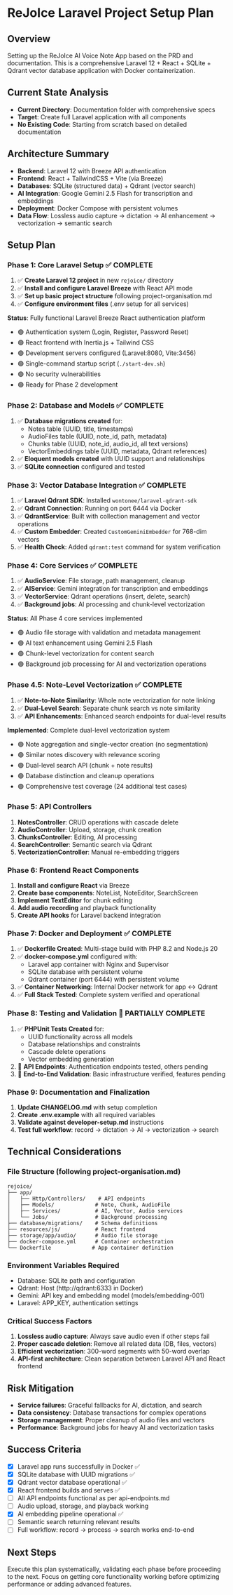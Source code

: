 # ReJoIce Laravel Project Setup Plan

## Overview
Setting up the ReJoIce AI Voice Note App based on the PRD and documentation. This is a comprehensive Laravel 12 + React + SQLite + Qdrant vector database application with Docker containerization.

## Current State Analysis
- **Current Directory**: Documentation folder with comprehensive specs
- **Target**: Create full Laravel application with all components
- **No Existing Code**: Starting from scratch based on detailed documentation

## Architecture Summary
- **Backend**: Laravel 12 with Breeze API authentication
- **Frontend**: React + TailwindCSS + Vite (via Breeze)
- **Databases**: SQLite (structured data) + Qdrant (vector search)
- **AI Integration**: Google Gemini 2.5 Flash for transcription and embeddings
- **Deployment**: Docker Compose with persistent volumes
- **Data Flow**: Lossless audio capture → dictation → AI enhancement → vectorization → semantic search

## Setup Plan

### Phase 1: Core Laravel Setup ✅ **COMPLETE**
1. ✅ **Create Laravel 12 project** in new `rejoice/` directory
2. ✅ **Install and configure Laravel Breeze** with React API mode  
3. ✅ **Set up basic project structure** following project-organisation.md
4. ✅ **Configure environment files** (.env setup for all services)

**Status**: Fully functional Laravel Breeze React authentication platform
- 🟢 Authentication system (Login, Register, Password Reset)
- 🟢 React frontend with Inertia.js + Tailwind CSS
- 🟢 Development servers configured (Laravel:8080, Vite:3456)  
- 🟢 Single-command startup script (`./start-dev.sh`)
- 🟢 No security vulnerabilities
- 🟢 Ready for Phase 2 development

### Phase 2: Database and Models ✅ **COMPLETE**
1. ✅ **Database migrations created** for:
   - Notes table (UUID, title, timestamps)
   - AudioFiles table (UUID, note_id, path, metadata)
   - Chunks table (UUID, note_id, audio_id, all text versions)
   - VectorEmbeddings table (UUID, metadata, Qdrant references)
2. ✅ **Eloquent models created** with UUID support and relationships
3. ✅ **SQLite connection** configured and tested

### Phase 3: Vector Database Integration ✅ **COMPLETE**
1. ✅ **Laravel Qdrant SDK**: Installed `wontonee/laravel-qdrant-sdk`
2. ✅ **Qdrant Connection**: Running on port 6444 via Docker
3. ✅ **QdrantService**: Built with collection management and vector operations
4. ✅ **Custom Embedder**: Created `CustomGeminiEmbedder` for 768-dim vectors
5. ✅ **Health Check**: Added `qdrant:test` command for system verification

### Phase 4: Core Services ✅ **COMPLETE**
1. ✅ **AudioService**: File storage, path management, cleanup
2. ✅ **AIService**: Gemini integration for transcription and embeddings
3. ✅ **VectorService**: Qdrant operations (insert, delete, search)
4. ✅ **Background jobs**: AI processing and chunk-level vectorization

**Status**: All Phase 4 core services implemented
- 🟢 Audio file storage with validation and metadata management
- 🟢 AI text enhancement using Gemini 2.5 Flash
- 🟢 Chunk-level vectorization for content search
- 🟢 Background job processing for AI and vectorization operations

### Phase 4.5: Note-Level Vectorization ✅ **COMPLETE**
1. ✅ **Note-to-Note Similarity**: Whole note vectorization for note linking
2. ✅ **Dual-Level Search**: Separate chunk search vs note similarity
3. ✅ **API Enhancements**: Enhanced search endpoints for dual-level results

**Implemented**: Complete dual-level vectorization system
- 🟢 Note aggregation and single-vector creation (no segmentation)
- 🟢 Similar notes discovery with relevance scoring
- 🟢 Dual-level search API (chunk + note results)
- 🟢 Database distinction and cleanup operations
- 🟢 Comprehensive test coverage (24 additional test cases)

### Phase 5: API Controllers
1. **NotesController**: CRUD operations with cascade delete
2. **AudioController**: Upload, storage, chunk creation
3. **ChunksController**: Editing, AI processing
4. **SearchController**: Semantic search via Qdrant
5. **VectorizationController**: Manual re-embedding triggers

### Phase 6: Frontend React Components
1. **Install and configure React** via Breeze
2. **Create base components**: NoteList, NoteEditor, SearchScreen
3. **Implement TextEditor** for chunk editing
4. **Add audio recording** and playback functionality
5. **Create API hooks** for Laravel backend integration

### Phase 7: Docker and Deployment ✅ **COMPLETE**
1. ✅ **Dockerfile Created**: Multi-stage build with PHP 8.2 and Node.js 20
2. ✅ **docker-compose.yml** configured with:
   - Laravel app container with Nginx and Supervisor
   - SQLite database with persistent volume
   - Qdrant container (port 6444) with persistent volume
3. ✅ **Container Networking**: Internal Docker network for app ↔ Qdrant
4. ✅ **Full Stack Tested**: Complete system verified and operational

### Phase 8: Testing and Validation 🔄 **PARTIALLY COMPLETE**
1. ✅ **PHPUnit Tests Created** for:
   - UUID functionality across all models
   - Database relationships and constraints
   - Cascade delete operations
   - Vector embedding generation
2. 🔄 **API Endpoints**: Authentication endpoints tested, others pending
3. 🔄 **End-to-End Validation**: Basic infrastructure verified, features pending

### Phase 9: Documentation and Finalization
1. **Update CHANGELOG.md** with setup completion
2. **Create .env.example** with all required variables
3. **Validate against developer-setup.md** instructions
4. **Test full workflow**: record → dictation → AI → vectorization → search

## Technical Considerations

### File Structure (following project-organisation.md)
```
rejoice/
├── app/
│   ├── Http/Controllers/    # API endpoints
│   ├── Models/             # Note, Chunk, AudioFile
│   ├── Services/           # AI, Vector, Audio services
│   └── Jobs/               # Background processing
├── database/migrations/    # Schema definitions
├── resources/js/           # React frontend
├── storage/app/audio/      # Audio file storage
├── docker-compose.yml      # Container orchestration
└── Dockerfile             # App container definition
```

### Environment Variables Required
- Database: SQLite path and configuration
- Qdrant: Host (http://qdrant:6333 in Docker)
- Gemini: API key and embedding model (models/embedding-001)
- Laravel: APP_KEY, authentication settings

### Critical Success Factors
1. **Lossless audio capture**: Always save audio even if other steps fail
2. **Proper cascade deletion**: Remove all related data (DB, files, vectors)
3. **Efficient vectorization**: 300-word segments with 50-word overlap
4. **API-first architecture**: Clean separation between Laravel API and React frontend

## Risk Mitigation
- **Service failures**: Graceful fallbacks for AI, dictation, and search
- **Data consistency**: Database transactions for complex operations
- **Storage management**: Proper cleanup of audio files and vectors
- **Performance**: Background jobs for heavy AI and vectorization tasks

## Success Criteria
- [x] Laravel app runs successfully in Docker ✅
- [x] SQLite database with UUID migrations ✅
- [x] Qdrant vector database operational ✅
- [x] React frontend builds and serves ✅
- [ ] All API endpoints functional as per api-endpoints.md
- [ ] Audio upload, storage, and playback working
- [x] AI embedding pipeline operational ✅
- [ ] Semantic search returning relevant results
- [ ] Full workflow: record → process → search works end-to-end

## Next Steps
Execute this plan systematically, validating each phase before proceeding to the next. Focus on getting core functionality working before optimizing performance or adding advanced features.